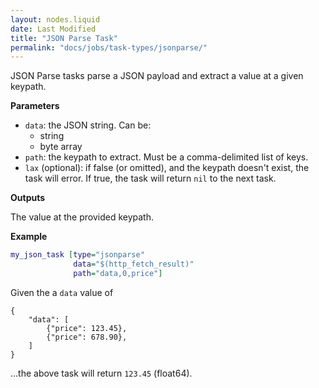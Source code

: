 ```yaml
---
layout: nodes.liquid
date: Last Modified
title: "JSON Parse Task"
permalink: "docs/jobs/task-types/jsonparse/"
---
```


JSON Parse tasks parse a JSON payload and extract a value at a given keypath.

**Parameters**

- `data`: the JSON string. Can be:
    - string
    - byte array
- `path`: the keypath to extract. Must be a comma-delimited list of keys.
- `lax` (optional): if false (or omitted), and the keypath doesn't exist, the task will error. If true, the task will return `nil` to the next task.

**Outputs**

The value at the provided keypath.

**Example**

```dot
my_json_task [type="jsonparse"
              data="$(http_fetch_result)"
              path="data,0,price"]
```

Given the a `data` value of
```
{
    "data": [
        {"price": 123.45},
        {"price": 678.90},
    ]
}
```
...the above task will return `123.45` (float64).

